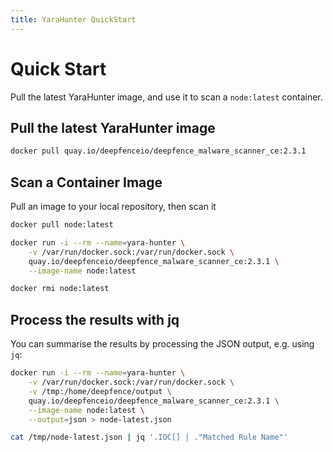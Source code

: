 ```yaml
---
title: YaraHunter QuickStart
---
```


# Quick Start

Pull the latest YaraHunter image, and use it to scan a `node:latest` container.

## Pull the latest YaraHunter image

```bash
docker pull quay.io/deepfenceio/deepfence_malware_scanner_ce:2.3.1
```

## Scan a Container Image

Pull an image to your local repository, then scan it

```bash
docker pull node:latest

docker run -i --rm --name=yara-hunter \
    -v /var/run/docker.sock:/var/run/docker.sock \
    quay.io/deepfenceio/deepfence_malware_scanner_ce:2.3.1 \
    --image-name node:latest

docker rmi node:latest
```

## Process the results with jq

You can summarise the results by processing the JSON output, e.g. using `jq`:

```bash
docker run -i --rm --name=yara-hunter \
    -v /var/run/docker.sock:/var/run/docker.sock \
    -v /tmp:/home/deepfence/output \
    quay.io/deepfenceio/deepfence_malware_scanner_ce:2.3.1 \
    --image-name node:latest \
    --output=json > node-latest.json

cat /tmp/node-latest.json | jq '.IOC[] | ."Matched Rule Name"'
```